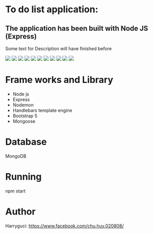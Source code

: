 # To do list application:

<h2>The application has been built with Node JS (Express)</h2>
<p>Some text for Description will have finished before</p>
<a href="https://files.fm/u/ca485fp49#/view/des1.png"><img src="https://files.fm/thumb_show.php?i=ry4u2akn8"></a>
<a href="https://files.fm/u/ca485fp49#/view/des2.png"><img src="https://files.fm/thumb_show.php?i=cwxydh7kr"></a>
<a href="https://files.fm/u/ca485fp49#/view/des2_5.png"><img src="https://files.fm/thumb_show.php?i=dvyn424ev"></a>
<a href="https://files.fm/u/ca485fp49#/view/des2_6.png"><img src="https://files.fm/thumb_show.php?i=9jrrz7psa"></a>
<a href="https://files.fm/u/ca485fp49#/view/des3.png"><img src="https://files.fm/thumb_show.php?i=7jgkxufkx"></a>
<a href="https://files.fm/u/ca485fp49#/view/des4.png"><img src="https://files.fm/thumb_show.php?i=vttdg8x43"></a>
<a href="https://files.fm/u/ca485fp49#/view/des5.png"><img src="https://files.fm/thumb_show.php?i=akjknk6k5"></a>
<a href="https://files.fm/u/ca485fp49#/view/des6.png"><img src="https://files.fm/thumb_show.php?i=tv4mz6s78"></a>
<a href="https://files.fm/u/ca485fp49#/view/des7.png"><img src="https://files.fm/thumb_show.php?i=n4fjmmygq"></a>
<a href="https://files.fm/u/ca485fp49#/view/des7_5.png"><img src="https://files.fm/thumb_show.php?i=8pbkzxxy3"></a>
<a href="https://files.fm/u/ca485fp49#/view/des8.png"><img src="https://files.fm/thumb_show.php?i=rnsrv545a"></a>

# Frame works and Library

<ul>
    <li>Node js</li>
    <li>Express</li>
    <li>Nodemon</li>
    <li>Handlebars template engine</li>
    <li>Bootstrap 5</li>
    <li>Mongoose</li>
</ul>

# Database

<p>MongoDB</p>

# Running

<p>npm start</p>

# Author

Harryguci: <a href="https://www.facebook.com/chu.huy.020808/">https://www.facebook.com/chu.huy.020808/</a>
